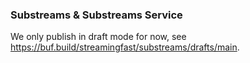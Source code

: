 ### Substreams & Substreams Service

We only publish in draft mode for now, see https://buf.build/streamingfast/substreams/drafts/main.